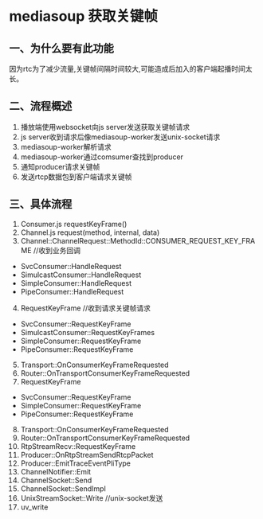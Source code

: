 # mediasoup 获取关键帧

## 一、为什么要有此功能
因为rtc为了减少流量,关键帧间隔时间较大,可能造成后加入的客户端起播时间太长。

## 二、流程概述
1. 播放端使用websocket向js server发送获取关键帧请求
2. js server收到请求后像mediasoup-worker发送unix-socket请求
3. mediasoup-worker解析请求
4. mediasoup-worker通过comsumer查找到producer
5. 通知producer请求关键帧
6. 发送rtcp数据包到客户端请求关键帧

## 三、具体流程
1. Consumer.js requestKeyFrame()
2. Channel.js request(method, internal, data)
3. Channel::ChannelRequest::MethodId::CONSUMER_REQUEST_KEY_FRAME //收到业务回调
 - SvcConsumer::HandleRequest
 - SimulcastConsumer::HandleRequest
 - SimpleConsumer::HandleRequest
 - PipeConsumer::HandleRequest
4. RequestKeyFrame  //收到请求关键帧请求
 - SvcConsumer::RequestKeyFrame
 - SimulcastConsumer::RequestKeyFrames
 - SimpleConsumer::RequestKeyFrame
 - PipeConsumer::RequestKeyFrame
5. Transport::OnConsumerKeyFrameRequested
6. Router::OnTransportConsumerKeyFrameRequested
7. RequestKeyFrame
 - SvcConsumer::RequestKeyFrame
 - SimpleConsumer::RequestKeyFrame
 - PipeConsumer::RequestKeyFrame
8. Transport::OnConsumerKeyFrameRequested
9. Router::OnTransportConsumerKeyFrameRequested
10. RtpStreamRecv::RequestKeyFrame
11. Producer::OnRtpStreamSendRtcpPacket
12. Producer::EmitTraceEventPliType
13. ChannelNotifier::Emit
14. ChannelSocket::Send
15. ChannelSocket::SendImpl
16. UnixStreamSocket::Write //unix-socket发送
17. uv_write